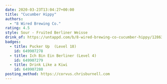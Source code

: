 ```yaml
---
date: 2020-03-23T13:04:27+00:00
title: "Cucumber Hippy"
authors:
  - "8 Wired Brewing Co."
rating: 4.5
style: Sour - Fruited Berliner Weisse
drink_of: https://untappd.com/b/8-wired-brewing-co-cucumber-hippy/1286325
badges:
  - title: Pucker Up  (Level 18)
    id: 649907278
  - title: Ich Bin Ein Berliner (Level 4)
    id: 649907279
  - title: Drink Like a Kiwi
    id: 649907280
posting_method: https://corvus.chrisburnell.com
---
```

